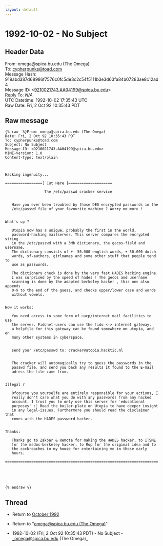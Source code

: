 ```yaml
---
layout: default
---
```


# 1992-10-02 - No Subject

## Header Data

From: omega<span>@</span>spica.bu.edu (The Omega)<br>
To: cypherpunks@toad.com<br>
Message Hash: 919abd387d68986f7576c0fc5de3c2c54f5111b3e3d63fa84b07283ae8c12ad4<br>
Message ID: \<9210021743.AA04199@spica.bu.edu\><br>
Reply To: _N/A_<br>
UTC Datetime: 1992-10-02 17:35:43 UTC<br>
Raw Date: Fri, 2 Oct 92 10:35:43 PDT<br>

## Raw message

```
{% raw  %}From: omega@spica.bu.edu (The Omega)
Date: Fri, 2 Oct 92 10:35:43 PDT
To: cypherpunks@toad.com
Subject: No Subject
Message-ID: <9210021743.AA04199@spica.bu.edu>
MIME-Version: 1.0
Content-Type: text/plain



Hacking ingenuity...

=================[ Cut Here ]====================

                  The /etc/passwd cracker service


   Have you ever been troubled by those DES encrypted passwords in the
   /etc/passwd file of your favourite machine ? Worry no more !


What's up ?

   Utopia now has a unique, probably the first in the world,
   password-hacking mailserver. This server compares the encrypted string
   in the /etc/passwd with a 3Mb dictionary, the gecos-field and username.
   The dictionary consists of +- 50.000 english words, +-50.000 dutch
   words, sf-authors, girlnames and some other stuff that people tend to
   use as passwords.

   The dictionary check is done by the very fast HADES hacking engine.
   I was surprised by the speed of hades ! The gecos and username
   scanning is done by the adapted berkeley hacker , this one also appends
   0-9 to the end of the guess, and checks upper/lower case and words
   without vowels.


How it works:

   You need access to some form of uucp/internet mail facilities to use
   the server. Fidonet-users can use the fido <-> internet gateway,
   a helpfile for this gateway can be found somewhere on utopia, and on
   many other systems in cyberspace.


   send your /etc/passwd to: cracker@utopia.hacktic.nl


   The cracker will automagically try to guess the passwords in the
   passwd file, and send you back any results it found to the E-mail
   adress the file came from.


Illegal ?

   Ofcourse you yourselfe are entirely responsible for your actions, I
   really don't care what you do with any passwords from any hacked
   account. I trust you to only use this server for 'educational
   purposes' :) Read the boiler-plate on Utopia to have deeper insight
   in any legal-issues. Furthermore you should read the disclaimer that
   comes with the HADES password hacker.


Thanks:

   Thanks go to Zakbar & Remote for making the HADES hacker, to ITSME
   for the msdos-berkeley hacker, to Rop for the original idea and to
   the cockroaches in my house for entertaining me in those early
   hours.

======================================================================





{% endraw %}
```

## Thread

+ Return to [October 1992](/archive/1992/10)

+ Return to "[omega<span>@</span>spica.bu.edu (The Omega)](/author/omega_at_spica_bu_edu_the_omega_)"

+ 1992-10-02 (Fri, 2 Oct 92 10:35:43 PDT) - No Subject - _omega@spica.bu.edu (The Omega)_

